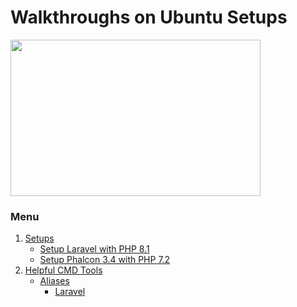# Walkthroughs on Ubuntu Setups

<img src="https://assets.ubuntu.com/v1/ff6a9a38-ubuntu-logo-2022.svg" width="400" height="250"><br>
### Menu
1. [Setups](https://github.com/skitzofrenzy/ubuntu-setups/blob/d0709914b97fda78004e4937ff6fd617e8d34938/setups/README.md)
   * [Setup Laravel with PHP 8.1](https://github.com/skitzofrenzy/ubuntu-setups/blob/7e5bbe32fc5d96f5d002c087d7f55106f225b289/setups/Setup%20Laravel%20with%20PHP%208.1.md)
   * [Setup Phalcon 3.4 with PHP 7.2](https://github.com/skitzofrenzy/ubuntu-setups/blob/7e5bbe32fc5d96f5d002c087d7f55106f225b289/setups/Setup%20Phalcon%203.4%20with%20PHP%207.2.md)<br>
2. [Helpful CMD Tools](https://github.com/skitzofrenzy/ubuntu-setups/blob/7e5bbe32fc5d96f5d002c087d7f55106f225b289/helpful_cmd_tools/README.md)
   * [Aliases](https://github.com/skitzofrenzy/ubuntu-setups/blob/7e5bbe32fc5d96f5d002c087d7f55106f225b289/helpful_cmd_tools/Aliases/README.md)
     - [Laravel](https://github.com/skitzofrenzy/ubuntu-setups/blob/8ce85413b1ea4551890f5cd5f49ba104e4951d63/helpful_cmd_tools/Aliases/laravel_sail_aliases.sh)
